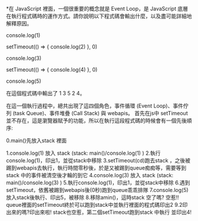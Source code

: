 *在 JavaScript 裡面，一個很重要的概念就是 Event Loop，是 JavaScript 底層在執行程式碼時的運作方式。請你說明以下程式碼會輸出什麼，以及盡可能詳細地解釋原因。

 console.log(1)

 setTimeout(() => {
   console.log(2)
 }, 0)

 console.log(3)

 setTimeout(() => {
   console.log(4)
 }, 0)

 console.log(5)

在這個程式碼中輸出了 1 3 5 2 4。

在這一個執行過程中，總共出現了這四個角色，事件循環 (Event Loop)、事件佇列 (task Queue)、事件堆疊 (Call Stack) 與 webapis。
首先在js中 setTimeout並不存在，這是瀏覽器賦予的功能，所以在執行這段程式碼的時候會有一個先後順序:

0.main()先放入stack 裡面

1.console.log(1) 放入 stack (stack: main()/console.log(1) )
2.執行console.log(1)，印出1，並從stack中移除
3.setTimeout(cd)跑去stack ，之後被踢到webapis去執行，執行時間零秒後，於是又被踢到queue痴痴等，需要等到stack 中的事件被清空後才輪的到它
4.console.log(3) 放入 stack (stack: main()/console.log(3) )
5.執行console.log(1)，印出1，並從stack中移除
6.遇到setTimeout，依舊被踢到webapis後(0秒)跑到queue乖乖排隊
7.console.log(5)放入stack後執行、印出5，被移除
8.移除amin()，這時stack 空了嗎? 空惹!! queue裡面的setTimeout終於可以跑到stack中並執行裡面的程式碼印出2
9.2印出來的嗎?印出來啦! stack也空惹，第二個setTimeout跑到stack 中執行 並印出4! 



 
 

